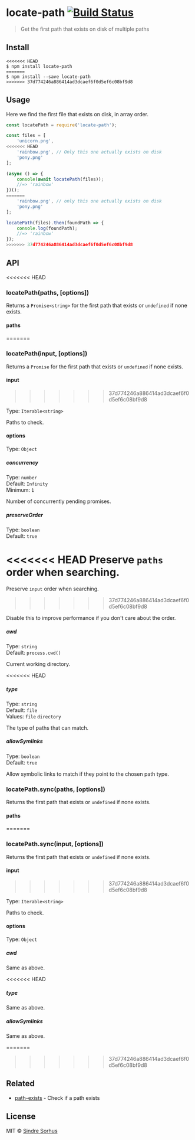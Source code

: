 # locate-path [![Build Status](https://travis-ci.org/sindresorhus/locate-path.svg?branch=master)](https://travis-ci.org/sindresorhus/locate-path)

> Get the first path that exists on disk of multiple paths


## Install

```
<<<<<<< HEAD
$ npm install locate-path
=======
$ npm install --save locate-path
>>>>>>> 37d774246a886414ad3dcaef6f0d5ef6c08bf9d8
```


## Usage

Here we find the first file that exists on disk, in array order.

```js
const locatePath = require('locate-path');

const files = [
	'unicorn.png',
<<<<<<< HEAD
	'rainbow.png', // Only this one actually exists on disk
	'pony.png'
];

(async () => {
	console(await locatePath(files));
	//=> 'rainbow'
})();
=======
	'rainbow.png', // only this one actually exists on disk
	'pony.png'
];

locatePath(files).then(foundPath => {
	console.log(foundPath);
	//=> 'rainbow'
});
>>>>>>> 37d774246a886414ad3dcaef6f0d5ef6c08bf9d8
```


## API

<<<<<<< HEAD
### locatePath(paths, [options])

Returns a `Promise<string>` for the first path that exists or `undefined` if none exists.

#### paths
=======
### locatePath(input, [options])

Returns a `Promise` for the first path that exists or `undefined` if none exists.

#### input
>>>>>>> 37d774246a886414ad3dcaef6f0d5ef6c08bf9d8

Type: `Iterable<string>`

Paths to check.

#### options

Type: `Object`

##### concurrency

Type: `number`<br>
Default: `Infinity`<br>
Minimum: `1`

Number of concurrently pending promises.

##### preserveOrder

Type: `boolean`<br>
Default: `true`

<<<<<<< HEAD
Preserve `paths` order when searching.
=======
Preserve `input` order when searching.
>>>>>>> 37d774246a886414ad3dcaef6f0d5ef6c08bf9d8

Disable this to improve performance if you don't care about the order.

##### cwd

Type: `string`<br>
Default: `process.cwd()`

Current working directory.

<<<<<<< HEAD
##### type

Type: `string`<br>
Default: `file`<br>
Values: `file` `directory`

The type of paths that can match.

##### allowSymlinks

Type: `boolean`<br>
Default: `true`

Allow symbolic links to match if they point to the chosen path type.

### locatePath.sync(paths, [options])

Returns the first path that exists or `undefined` if none exists.

#### paths
=======
### locatePath.sync(input, [options])

Returns the first path that exists or `undefined` if none exists.

#### input
>>>>>>> 37d774246a886414ad3dcaef6f0d5ef6c08bf9d8

Type: `Iterable<string>`

Paths to check.

#### options

Type: `Object`

##### cwd

Same as above.

<<<<<<< HEAD
##### type

Same as above.

##### allowSymlinks

Same as above.

=======
>>>>>>> 37d774246a886414ad3dcaef6f0d5ef6c08bf9d8

## Related

- [path-exists](https://github.com/sindresorhus/path-exists) - Check if a path exists


## License

MIT © [Sindre Sorhus](https://sindresorhus.com)

